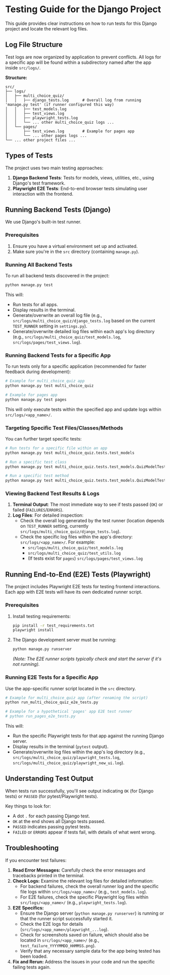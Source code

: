 # Testing Guide for the Django Project

This guide provides clear instructions on how to run tests for this Django project and locate the relevant log files.

## Log File Structure

Test logs are now organized by application to prevent conflicts. All logs for a specific app will be found within a subdirectory named after the app inside `src/logs/`.

**Structure:**

```
src/
├── logs/
│   ├── multi_choice_quiz/
│   │   ├── django_tests.log      # Overall log from running 'manage.py test' (if runner configured this way)
│   │   ├── test_models.log
│   │   ├── test_views.log
│   │   ├── playwright_tests.log
│   │   └── ... other multi_choice_quiz logs ...
│   └── pages/
│       ├── test_views.log        # Example for pages app
│       └── ... other pages logs ...
└── ... other project files ...
```

## Types of Tests

The project uses two main testing approaches:

1.  **Django Backend Tests**: Tests for models, views, utilities, etc., using Django's test framework.
2.  **Playwright E2E Tests**: End-to-end browser tests simulating user interaction with the frontend.

## Running Backend Tests (Django)

We use Django's built-in test runner.

### Prerequisites

1.  Ensure you have a virtual environment set up and activated.
2.  Make sure you're in the `src` directory (containing `manage.py`).

### Running All Backend Tests

To run all backend tests discovered in the project:

```bash
python manage.py test
```

This will:

- Run tests for all apps.
- Display results in the terminal.
- Generate/overwrite an overall log file (e.g., `src/logs/multi_choice_quiz/django_tests.log` based on the current `TEST_RUNNER` setting in `settings.py`).
- Generate/overwrite detailed log files within each app's log directory (e.g., `src/logs/multi_choice_quiz/test_models.log`, `src/logs/pages/test_views.log`).

### Running Backend Tests for a Specific App

To run tests only for a specific application (recommended for faster feedback during development):

```bash
# Example for multi_choice_quiz app
python manage.py test multi_choice_quiz

# Example for pages app
python manage.py test pages
```

This will only execute tests within the specified app and update logs within `src/logs/<app_name>/`.

### Targeting Specific Test Files/Classes/Methods

You can further target specific tests:

```bash
# Run tests for a specific file within an app
python manage.py test multi_choice_quiz.tests.test_models

# Run a specific test class
python manage.py test multi_choice_quiz.tests.test_models.QuizModelTests

# Run a specific test method
python manage.py test multi_choice_quiz.tests.test_models.QuizModelTests.test_quiz_creation
```

### Viewing Backend Test Results & Logs

1.  **Terminal Output**: The most immediate way to see if tests passed (`OK`) or failed (`FAILURES`/`ERRORS`).
2.  **Log Files**: For detailed inspection:
    - Check the overall log generated by the test runner (location depends on `TEST_RUNNER` setting, currently `src/logs/multi_choice_quiz/django_tests.log`).
    - Check the specific log files within the app's directory: `src/logs/<app_name>/`. For example:
      - `src/logs/multi_choice_quiz/test_models.log`
      - `src/logs/multi_choice_quiz/test_utils.log`
      - (If tests exist for `pages`) `src/logs/pages/test_views.log`

## Running End-to-End (E2E) Tests (Playwright)

The project includes Playwright E2E tests for testing frontend interactions. Each app with E2E tests will have its own dedicated runner script.

### Prerequisites

1.  Install testing requirements:
    ```bash
    pip install -r test_requirements.txt
    playwright install
    ```
2.  The Django development server must be running:
    ```bash
    python manage.py runserver
    ```
    _(Note: The E2E runner scripts typically check and start the server if it's not running)._

### Running E2E Tests for a Specific App

Use the app-specific runner script located in the `src` directory.

```bash
# Example for multi_choice_quiz app (after renaming the script)
python run_multi_choice_quiz_e2e_tests.py

# Example for a hypothetical 'pages' app E2E test runner
# python run_pages_e2e_tests.py
```

This will:

- Run the specific Playwright tests for that app against the running Django server.
- Display results in the terminal (`pytest` output).
- Generate/overwrite log files within the app's log directory (e.g., `src/logs/multi_choice_quiz/playwright_tests.log`, `src/logs/multi_choice_quiz/playwright_new_ui.log`).

## Understanding Test Output

When tests run successfully, you'll see output indicating `OK` (for Django tests) or `PASSED` (for pytest/Playwright tests).

Key things to look for:

- A dot `.` for each passing Django test.
- `OK` at the end shows all Django tests passed.
- `PASSED` indicates passing pytest tests.
- `FAILED` or `ERRORS` appear if tests fail, with details of what went wrong.

## Troubleshooting

If you encounter test failures:

1.  **Read Error Messages:** Carefully check the error messages and tracebacks printed in the terminal.
2.  **Check Logs:** Examine the relevant log files for detailed information:
    - For backend failures, check the overall runner log and the specific file logs within `src/logs/<app_name>/` (e.g., `test_models.log`).
    - For E2E failures, check the specific Playwright log files within `src/logs/<app_name>/` (e.g., `playwright_tests.log`).
3.  **E2E Specifics:**
    - Ensure the Django server (`python manage.py runserver`) is running or that the runner script successfully started it.
    - Check the E2E logs for details (`src/logs/<app_name>/playwright_...log`).
    - Check for screenshots saved on failure, which should also be located in `src/logs/<app_name>/` (e.g., `test_failure_YYYYMMDD_HHMMSS.png`).
    - Verify that any necessary sample data for the app being tested has been loaded.
4.  **Fix and Rerun:** Address the issues in your code and run the specific failing tests again.
